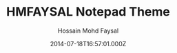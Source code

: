 ---
title: HMFAYSAL Notepad Theme
github: 'https://github.com/hmfaysal/Notepad'
demo: 'https://www.hossainmohdfaysal.com/Notepad/'
author: Hossain Mohd Faysal
ssg:
  - Jekyll
cms:
  - No Cms
date: 2014-07-18T16:57:01.000Z
github_branch: gh-pages
description: 'Notepad is a Jekyll theme which is very simple, clean and beautiful'
stale: true
disabled: true
disabled_reason: demo url not found
---